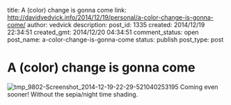 title: A (color) change is gonna come
link: http://davidvedvick.info/2014/12/19/personal/a-color-change-is-gonna-come/
author: vedvick
description: 
post_id: 1335
created: 2014/12/19 22:34:51
created_gmt: 2014/12/20 04:34:51
comment_status: open
post_name: a-color-change-is-gonna-come
status: publish
post_type: post

# A (color) change is gonna come

![tmp_9802-Screenshot_2014-12-19-22-29-521040253195](/wp-content/uploads/2014/12/tmp_9802-Screenshot_2014-12-19-22-29-521040253195-576x1024.png) Coming even sooner! Without the sepia/night time shading.